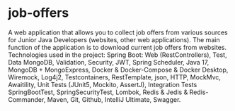 # job-offers

A web application that allows you to collect job offers from various sources for Junior Java Developers (websites, other
web applications). The main function of the application is to download current job offers from websites. Technologies
used in the project: Spring Boot: Web (RestControllers), Test, Data MongoDB, Validation, Security, JWT, Spring
Scheduler, Java 17, MongoDB + MongoExpress, Docker & Docker-Compose & Docker Desktop, Wiremock, Log4j2, Testcontainers,
RestTemplate, json, HTTP, MockMvc, Awaitility, Unit Tests (JUnit5, Mockito, AssertJ), Integration Tests SpringBootTest,
SpringSecurityTest, Lombok, Redis & Jedis & Redis-Commander, Maven, Git, Github, IntelliJ Ultimate, Swagger.

